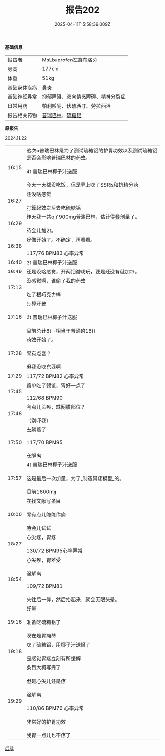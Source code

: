 ﻿---
title: 报告202
description: 
published: true
date: 2025-04-11T15:58:39.009Z
tags: 
editor: markdown
dateCreated: 2025-04-12T10:05:12.112Z
---

**基础信息**

|     |     |
| --- | --- |
| 报告者 | MsLbuprofen左旋布洛芬 |
| 身高  | 177cm |
| 体重  | 51kg |
| 基础身体疾病 | 鼻炎  |
| 基础神经异常 | 抑郁障碍、双向情感障碍、精神分裂症 |
| 日常用药 | 帕利哌酮、伏硫西汀、劳拉西泮 |
| 报告相关药物 | [普瑞巴林](/drug/PR80)、[硫糖铝](/drug/硫糖铝) |

**原报告**

2024.11.22

|     |     |
| --- | --- |
| 16:15 | 这次o普瑞巴林是为了测试硫糖铝的护胃功效以及测试硫糖铝是否会影响普瑞巴林的药效。<br><br>4t 普瑞巴林椰子汁送服<br><br>今天一天都没吃饭，但是早上吃了SSRIs和抗精分药 |
| 16:27 | 还没啥感觉<br><br>打算起效之后去吃硫糖铝 |
| 16:29 | 昨天我一共o了900mg普瑞巴林，估计得叠剂量了。<br><br>待会儿加2t。 |
| 16:38 | 好像开始了。不确定，再看看。<br><br>117/76 BPM83 心率异常 |
| 16:40 | 2t 普瑞巴林椰子汁送服 |
| 16:49 | 还是没啥感觉，开两把游戏玩，要是还没有就加2t。 |
| 17:13 | 没感觉啊，谁偷了我的药效<br><br>吃了根巧克力棒 |
| 17:16 | 打算开叠<br><br>2t 普瑞巴林椰子汁送服<br><br>目前总计8t（相当于普通的16t） |
| 17:28 | 药效开始了。<br><br>胃有点塞？<br><br>但我没吃东西啊 |
| 17:29 | 117/72 BPM82 心率异常 |
| 17:45 | 简单吃了顿饭，胃好一点了<br><br>112/68 BPM90 |
| 17:48 | 有点儿头疼，蛛网膜部位？<br><br>（别吓我） |
| 17:50 | 去躺着了<br><br>117/70 BPM95<br><br>在解离 |
| 17:57 | 4t 普瑞巴林椰子汁送服<br><br>这是最后一次加量，为了_制造胃疼模型_的。<br><br>目前1800mg |
| 18:08 | 在找文献写条目<br><br>胃有点儿隐隐作痛<br><br>待会儿试试 |
| 18:27 | 心尖疼，胃疼<br><br>130/72 BPM95心率异常 |
| 18:54 | 心尖疼，胃难受<br><br>强解离<br><br>109/72 BPM81<br><br>头往后一仰，然后抬起来，就会无限头晕。 |
| 19:16 | 好晕<br><br>准备吃硫糖铝了<br><br>现在是胃痛的 |
| 19:18 | 吃了硫糖铝，用椰子汁送服了<br><br>是感觉胃疼立刻有所缓解 |
| 19:29 | 条目大概写完了<br><br>但是心尖儿还是疼<br><br>强解离<br><br>110/86 BPM76 心率异常<br><br>非常好的护胃功效<br><br>我胃一点儿也不疼了 |
[后续](/report/RP203)
